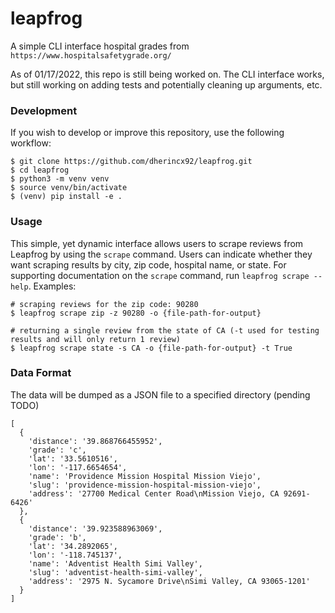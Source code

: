 # leapfrog
A simple CLI interface hospital grades from `https://www.hospitalsafetygrade.org/`

As of 01/17/2022, this repo is still being worked on. The CLI interface works, but still working on adding tests and potentially cleaning up arguments, etc.

### Development

If you wish to develop or improve this repository, use the following workflow:

```
$ git clone https://github.com/dherincx92/leapfrog.git
$ cd leapfrog
$ python3 -m venv venv
$ source venv/bin/activate
$ (venv) pip install -e .
```

### Usage
This simple, yet dynamic interface allows users to scrape reviews from Leapfrog by using the `scrape` command. Users can indicate whether they want scraping results by city, zip code, hospital name, or state. For supporting documentation on the `scrape` command, run `leapfrog scrape --help`. Examples:

```
# scraping reviews for the zip code: 90280
$ leapfrog scrape zip -z 90280 -o {file-path-for-output}

# returning a single review from the state of CA (-t used for testing results and will only return 1 review)
$ leapfrog scrape state -s CA -o {file-path-for-output} -t True

```


### Data Format

The data will be dumped as a JSON file to a specified directory (pending TODO)

```
[
  {
    'distance': '39.868766455952',
    'grade': 'c',
    'lat': '33.5610516',
    'lon': '-117.6654654',
    'name': 'Providence Mission Hospital Mission Viejo',
    'slug': 'providence-mission-hospital-mission-viejo',
    'address': '27700 Medical Center Road\nMission Viejo, CA 92691-6426'
  },
  {
    'distance': '39.923588963069',
    'grade': 'b',
    'lat': '34.2892065',
    'lon': '-118.745137',
    'name': 'Adventist Health Simi Valley',
    'slug': 'adventist-health-simi-valley',
    'address': '2975 N. Sycamore Drive\nSimi Valley, CA 93065-1201'
  }
]
```
